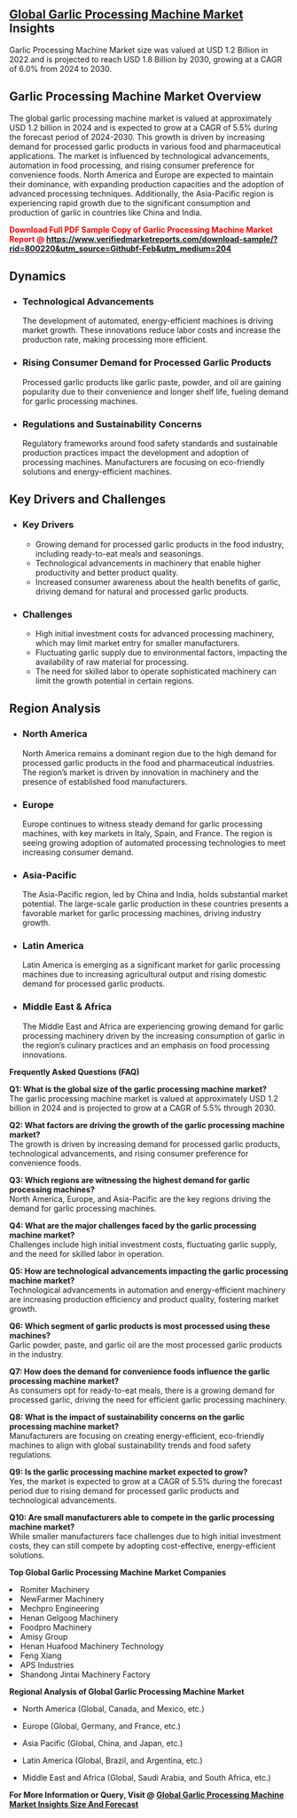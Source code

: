 <h2><a href="https://www.verifiedmarketreports.com/download-sample/?rid=800220&amp;utm_source=Githubf&amp;utm_medium=204" target="_blank">Global Garlic Processing Machine Market</a> Insights</h2><p>Garlic Processing Machine Market size was valued at USD 1.2 Billion in 2022 and is projected to reach USD 1.8 Billion by 2030, growing at a CAGR of 6.0% from 2024 to 2030.</p><p><h2>Garlic Processing Machine Market Overview</h2> <p>The global garlic processing machine market is valued at approximately USD 1.2 billion in 2024 and is expected to grow at a CAGR of 5.5% during the forecast period of 2024-2030. This growth is driven by increasing demand for processed garlic products in various food and pharmaceutical applications. The market is influenced by technological advancements, automation in food processing, and rising consumer preference for convenience foods. North America and Europe are expected to maintain their dominance, with expanding production capacities and the adoption of advanced processing techniques. Additionally, the Asia-Pacific region is experiencing rapid growth due to the significant consumption and production of garlic in countries like China and India.</p> <p><strong><p><span class=""><span style="color: #ff0000;"><strong>Download Full PDF Sample Copy of Garlic Processing Machine Market Report</strong> @ </span><a href="https://www.verifiedmarketreports.com/download-sample/?rid=800220&amp;utm_source=Githubf-Feb&amp;utm_medium=204" target="_blank">https://www.verifiedmarketreports.com/download-sample/?rid=800220&amp;utm_source=Githubf-Feb&amp;utm_medium=204</a></span></p></strong></p> <h2>Dynamics</h2> <ul> <li><h3>Technological Advancements</h3> The development of automated, energy-efficient machines is driving market growth. These innovations reduce labor costs and increase the production rate, making processing more efficient.</li> <li><h3>Rising Consumer Demand for Processed Garlic Products</h3> Processed garlic products like garlic paste, powder, and oil are gaining popularity due to their convenience and longer shelf life, fueling demand for garlic processing machines.</li> <li><h3>Regulations and Sustainability Concerns</h3> Regulatory frameworks around food safety standards and sustainable production practices impact the development and adoption of processing machines. Manufacturers are focusing on eco-friendly solutions and energy-efficient machines.</li> </ul> <h2>Key Drivers and Challenges</h2> <ul> <li><h3>Key Drivers</h3> <ul> <li>Growing demand for processed garlic products in the food industry, including ready-to-eat meals and seasonings.</li> <li>Technological advancements in machinery that enable higher productivity and better product quality.</li> <li>Increased consumer awareness about the health benefits of garlic, driving demand for natural and processed garlic products.</li> </ul> </li> <li><h3>Challenges</h3> <ul> <li>High initial investment costs for advanced processing machinery, which may limit market entry for smaller manufacturers.</li> <li>Fluctuating garlic supply due to environmental factors, impacting the availability of raw material for processing.</li> <li>The need for skilled labor to operate sophisticated machinery can limit the growth potential in certain regions.</li> </ul> </li> </ul> <h2>Region Analysis</h2> <ul> <li><h3>North America</h3> North America remains a dominant region due to the high demand for processed garlic products in the food and pharmaceutical industries. The region’s market is driven by innovation in machinery and the presence of established food manufacturers.</li> <li><h3>Europe</h3> Europe continues to witness steady demand for garlic processing machines, with key markets in Italy, Spain, and France. The region is seeing growing adoption of automated processing technologies to meet increasing consumer demand.</li> <li><h3>Asia-Pacific</h3> The Asia-Pacific region, led by China and India, holds substantial market potential. The large-scale garlic production in these countries presents a favorable market for garlic processing machines, driving industry growth.</li> <li><h3>Latin America</h3> Latin America is emerging as a significant market for garlic processing machines due to increasing agricultural output and rising domestic demand for processed garlic products.</li> <li><h3>Middle East & Africa</h3> The Middle East and Africa are experiencing growing demand for garlic processing machinery driven by the increasing consumption of garlic in the region’s culinary practices and an emphasis on food processing innovations.</li> </ul> <p><strong>Frequently Asked Questions (FAQ)</strong></p> <p><strong>Q1: What is the global size of the garlic processing machine market?</strong><br> The garlic processing machine market is valued at approximately USD 1.2 billion in 2024 and is projected to grow at a CAGR of 5.5% through 2030.</p> <p><strong>Q2: What factors are driving the growth of the garlic processing machine market?</strong><br> The growth is driven by increasing demand for processed garlic products, technological advancements, and rising consumer preference for convenience foods.</p> <p><strong>Q3: Which regions are witnessing the highest demand for garlic processing machines?</strong><br> North America, Europe, and Asia-Pacific are the key regions driving the demand for garlic processing machines.</p> <p><strong>Q4: What are the major challenges faced by the garlic processing machine market?</strong><br> Challenges include high initial investment costs, fluctuating garlic supply, and the need for skilled labor in operation.</p> <p><strong>Q5: How are technological advancements impacting the garlic processing machine market?</strong><br> Technological advancements in automation and energy-efficient machinery are increasing production efficiency and product quality, fostering market growth.</p> <p><strong>Q6: Which segment of garlic products is most processed using these machines?</strong><br> Garlic powder, paste, and garlic oil are the most processed garlic products in the industry.</p> <p><strong>Q7: How does the demand for convenience foods influence the garlic processing machine market?</strong><br> As consumers opt for ready-to-eat meals, there is a growing demand for processed garlic, driving the need for efficient garlic processing machinery.</p> <p><strong>Q8: What is the impact of sustainability concerns on the garlic processing machine market?</strong><br> Manufacturers are focusing on creating energy-efficient, eco-friendly machines to align with global sustainability trends and food safety regulations.</p> <p><strong>Q9: Is the garlic processing machine market expected to grow?</strong><br> Yes, the market is expected to grow at a CAGR of 5.5% during the forecast period due to rising demand for processed garlic products and technological advancements.</p> <p><strong>Q10: Are small manufacturers able to compete in the garlic processing machine market?</strong><br> While smaller manufacturers face challenges due to high initial investment costs, they can still compete by adopting cost-effective, energy-efficient solutions.</p> </p><p><strong>Top Global Garlic Processing Machine Market Companies</strong></p><div data-test-id=""><p><li>Romiter Machinery</li><li> NewFarmer Machinery</li><li> Mechpro Engineering</li><li> Henan Gelgoog Machinery</li><li> Foodpro Machinery</li><li> Amisy Group</li><li> Henan Huafood Machinery Technology</li><li> Feng Xiang</li><li> APS Industries</li><li> Shandong Jintai Machinery Factory</li></p><div><strong>Regional Analysis of&nbsp;Global Garlic Processing Machine Market</strong></div><ul><li dir="ltr"><p dir="ltr">North America&nbsp;(Global, Canada, and Mexico, etc.)</p></li><li dir="ltr"><p dir="ltr">Europe (Global, Germany, and France, etc.)</p></li><li dir="ltr"><p dir="ltr">Asia Pacific&nbsp;(Global, China, and Japan, etc.)</p></li><li dir="ltr"><p dir="ltr">Latin America&nbsp;(Global, Brazil, and Argentina, etc.)</p></li><li dir="ltr">Middle East and Africa&nbsp;(Global, Saudi Arabia, and South Africa, etc.)</li></ul><p><strong>For More Information or Query, Visit @&nbsp;</strong><strong><a href="https://www.verifiedmarketreports.com/product/garlic-processing-machine-market/?utm_source=Githubf&amp;utm_medium=204" target="_blank">Global Garlic Processing Machine Market Insights Size And Forecast</a></strong></p></div>
